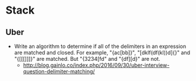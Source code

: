 Stack
==

## Uber

- Write an algorithm to determine if all of the delimiters in an expression are matched and closed. For example, "{ac[bb]}", "[dklf(df(kl))d]{}" and "{[[[]]]}" are matched. But "{3234[fd" and "{df][d}" are not.
  - http://blog.gainlo.co/index.php/2016/09/30/uber-interview-question-delimiter-matching/
